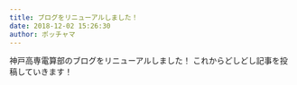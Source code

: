```yaml
---
title: ブログをリニューアルしました！
date: 2018-12-02 15:26:30
author: ポッチャマ
---
```


神戸高専電算部のブログをリニューアルしました！
これからどしどし記事を投稿していきます！